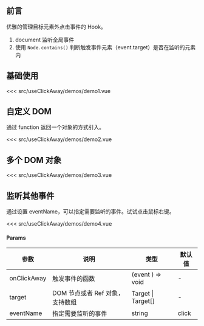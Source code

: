 ## 前言

优雅的管理目标元素外点击事件的 Hook。

1. document 监听全局事件
2. 使用 `Node.contains()` 判断触发事件元素（event.target）是否在监听的元素内

## 基础使用

<script setup>
  import Demo1 from '@/src/useClickAway/demos/demo1.vue'
  import Demo2 from '@/src/useClickAway/demos/demo2.vue'
  import Demo3 from '@/src/useClickAway/demos/demo3.vue'
  import Demo4 from '@/src/useClickAway/demos/demo4.vue'
</script>

<demo1 />

<<< src/useClickAway/demos/demo1.vue

## 自定义 DOM

<demo2 />

通过 function 返回一个对象的方式引入。

<<< src/useClickAway/demos/demo2.vue

## 多个 DOM 对象

<demo3 />

<<< src/useClickAway/demos/demo3.vue

## 监听其他事件

<demo4 />

通过设置 eventName，可以指定需要监听的事件。试试点击鼠标右键。

<<< src/useClickAway/demos/demo4.vue

#### Params

| 参数        | 说明                            | 类型               | 默认值 |
| ----------- | ------------------------------- | ------------------ | ------ |
| onClickAway | 触发事件的函数                  | (event ) => void   | -      |
| target      | DOM 节点或者 Ref 对象，支持数组 | Target \| Target[] | -      |
| eventName   | 指定需要监听的事件              | string             | click  |
